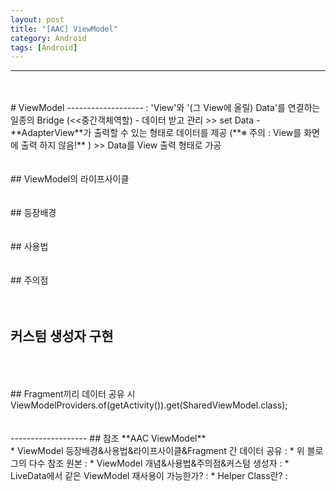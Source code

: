 ```yaml
---
layout: post
title: "[AAC] ViewModel"
category: Android
tags: [Android]
---
```

-------------------
<br/>
<br/>
# ViewModel
-------------------
 : '<span class="color_pointEmeraldGreen">View</span>'와 '(그 View에 올릴) Data'를 연결하는 일종의 Bridge (<<중간객체역할)  
 - 데이터 받고 관리 <span class="color_blurredGray"> >> set Data</span>  
 - **AdapterView**가 출력할 수 있는 형태로 데이터를 제공 (**※ 주의 : View를 화면에 출력 하지 않음!** )  <span class="color_blurredGray"> >> Data를 View 출력 형태로 가공</span>  
<br/>
<br/>
<br/>
## ViewModel의 라이프사이클
<br/>
<br/>
<br/>
## 등장배경
<br/>
<br/>
<br/>
## 사용법
<br/>
<br/>
<br/>
## 주의점
<br/>
<br/>
<br/>
  
## 커스텀 생성자 구현
<br/>
<br/>
<br/>
## Fragment끼리 데이터 공유 시
ViewModelProviders.of(getActivity()).get(SharedViewModel.class);
<br/>
<br/>
<br/>
-------------------
## 참조
**AAC ViewModel**<br/>
* ViewModel 등장배경&사용법&라이프사이클&Fragment 간 데이터 공유 : <https://woovictory.github.io/2019/05/02/What-is-ViewModel/>
* 위 블로그의 다수 참조 원본 : <https://duzi077.tistory.com/196>
* ViewModel 개념&사용법&주의점&커스텀 생성자 : <https://medium.com/@jungil.han/%EC%95%84%ED%82%A4%ED%85%8D%EC%B2%98-%EC%BB%B4%ED%8F%AC%EB%84%8C%ED%8A%B8-viewmodel-%EC%9D%B4%ED%95%B4%ED%95%98%EA%B8%B0-2e4d136d28d2>
* LiveData에서 같은 ViewModel 재사용이 가능한가? : <https://stackoverflow.com/questions/49364550/android-livedata-how-to-reuse-the-same-viewmodel-on-different-activities/49365126#49365126>
* Helper Class란? : <https://overface.tistory.com/436>
